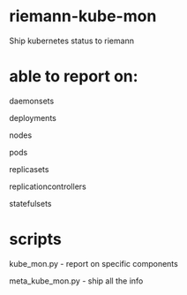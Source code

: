 # riemann-kube-mon
Ship kubernetes status to riemann

# able to report on:

daemonsets

deployments

nodes

pods

replicasets

replicationcontrollers

statefulsets

# scripts

kube_mon.py - report on specific components

meta_kube_mon.py - ship all the info
